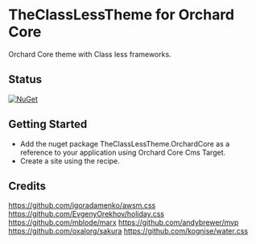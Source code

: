 # TheClassLessTheme for Orchard Core

Orchard Core theme with Class less frameworks.

## Status

[![NuGet](https://img.shields.io/nuget/v/TheClassLessTheme.OrchardCore.svg)](https://www.nuget.org/packages/TheClassLessTheme.OrchardCore)

## Getting Started

- Add the nuget package TheClassLessTheme.OrchardCore as a reference to your application using Orchard Core Cms Target.
- Create a site using the recipe.

## Credits

https://github.com/igoradamenko/awsm.css
https://github.com/EvgenyOrekhov/holiday.css
https://github.com/mblode/marx 
https://github.com/andybrewer/mvp
https://github.com/oxalorg/sakura
https://github.com/kognise/water.css
